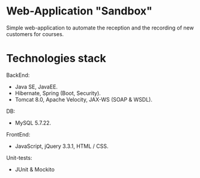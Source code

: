 # Web-Application "Sandbox" 

Simple web-application to automate the reception and the recording of 
new customers for courses.

# Technologies stack

BackEnd:
- Java SE, JavaEE.
- Hibernate, Spring (Boot, Security).
- Tomcat 8.0, Apache Velocity, JAX-WS (SOAP & WSDL).

DB: 
- MySQL 5.7.22.

FrontEnd:
- JavaScript, jQuery 3.3.1, HTML / CSS.

Unit-tests:
- JUnit & Mockito
